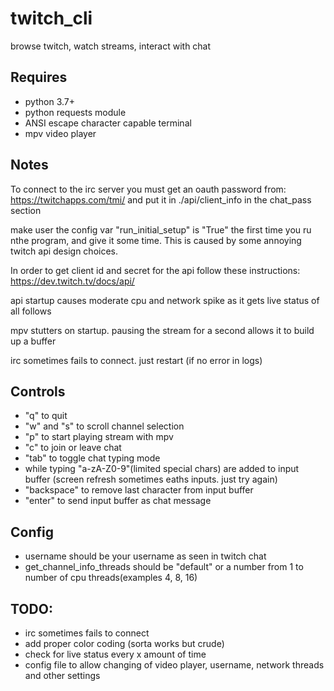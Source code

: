 # twitch_cli
browse twitch, watch streams, interact with chat

## Requires
  - python 3.7+
  - python requests module
  - ANSI escape character capable terminal
  - mpv video player
  
## Notes
  To connect to the irc server you must get an oauth password from: https://twitchapps.com/tmi/
  and put it in ./api/client_info in the chat_pass section
  
  make user the config var "run_initial_setup" is "True" the first time you ru nthe program, and give it some time. This is caused by some annoying twitch api design choices.
  
  In order to get client id and secret for the api follow these instructions: https://dev.twitch.tv/docs/api/
  
  api startup causes moderate cpu and network spike as it gets live status of all follows
  
  mpv stutters on startup. pausing the stream for a second allows it to build up a buffer
  
  irc sometimes fails to connect. just restart (if no error in logs)


## Controls
  - "q" to quit
  - "w" and "s" to scroll channel selection
  - "p" to start playing stream with mpv
  - "c" to join or leave chat
  - "tab" to toggle chat typing mode
  - while typing "a-zA-Z0-9"(limited special chars) are added to input buffer (screen refresh sometimes eaths inputs. just try again)
  - "backspace" to remove last character from input buffer
  - "enter" to send input buffer as chat message

## Config
  - username should be your username as seen in twitch chat
  - get_channel_info_threads should be "default" or a number from 1 to number of cpu threads(examples 4, 8, 16)
 
## TODO:
  - irc sometimes fails to connect
  - add proper color coding (sorta works but crude)
  - check for live status every x amount of time
  - config file to allow changing of video player, username, network threads and other settings
